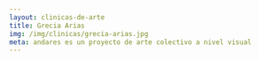 ```yaml
---
layout: clinicas-de-arte
title: Grecia Arias
img: /img/clinicas/grecia-arias.jpg
meta: andares es un proyecto de arte colectivo a nivel visual
---
```


